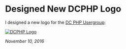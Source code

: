 # Designed New DCPHP Logo

I designed a new logo for the [DC PHP Usergroup](https://www.meetup.com/DC-PHP/):

<p>
<a target="_BLANK" href="/files/blog/entries/2016/new-dcphp-logo/highres_462803341.png"><img style="max-width: 600px"  src="/files/blog/entries/2016/new-dcphp-logo/highres_462803341.png" alt="DCPHP Logo"></a>
</p>

*November 10, 2016*